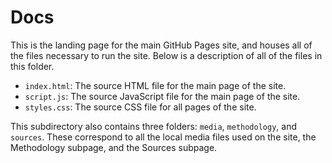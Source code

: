 # Docs

This is the landing page for the main GitHub Pages site, and houses all of the files necessary to run the site. Below is a description of all of the files in this folder.

- `index.html`: The source HTML file for the main page of the site.
- `script.js`: The source JavaScript file for the main page of the site.
- `styles.css`: The source CSS file for all pages of the site.

This subdirectory also contains three folders: `media`, `methodology`, and `sources`. These correspond to all the local media files used on the site, the Methodology subpage, and the Sources subpage.